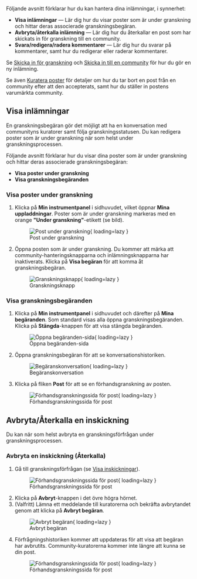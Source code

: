 Följande avsnitt förklarar hur du kan hantera dina inlämningar, i synnerhet:

- **Visa inlämningar** — Lär dig hur du visar poster som är under granskning och hittar deras associerade granskningsbegäran.
- **Avbryta/återkalla inlämning** — Lär dig hur du återkallar en post som har skickats in för granskning till en community.
- **Svara/redigera/radera kommentarer** — Lär dig hur du svarar på kommentarer, samt hur du redigerar eller raderar kommentarer.

Se [Skicka in för granskning](./submit_for_review.md) och [Skicka in till en community](./submit_to_community.md) för hur du gör en ny inlämning.

Se även [Kuratera poster](../communities/curate_records.md) för detaljer om hur du tar bort en post från en community efter att den accepterats, samt hur du ställer in postens varumärkta community.

## Visa inlämningar

En granskningsbegäran gör det möjligt att ha en konversation med communityns kuratorer samt följa granskningsstatusen. Du kan redigera poster som är under granskning när som helst under granskningsprocessen.

Följande avsnitt förklarar hur du visar dina poster som är under granskning och hittar deras associerade granskningsbegäran:

- **Visa poster under granskning**
- **Visa granskningsbegäranden**

### Visa poster under granskning

1. Klicka på **Min instrumentpanel** i sidhuvudet, vilket öppnar **Mina uppladdningar**. Poster som är under granskning markeras med en orange **"Under granskning"**-etikett (se bild).
        <figure markdown="span">
        ![Post under granskning](assets/images/share_inreview_records.jpg){ loading=lazy }
        <figcaption>Post under granskning</figcaption>
        </figure>

2. Öppna posten som är under granskning. Du kommer att märka att community-hanteringsknapparna och inlämningsknapparna har inaktiverats. Klicka på **Visa begäran** för att komma åt granskningsbegäran.
        <figure markdown="span">
        ![Granskningsknapp](assets/images/share_review_button.jpg){ loading=lazy }
        <figcaption>Granskningsknapp</figcaption>
        </figure>

### Visa granskningsbegäranden

1. Klicka på **Min instrumentpanel** i sidhuvudet och därefter på **Mina begäranden**. Som standard visas alla öppna granskningsbegäranden. Klicka på **Stängda**-knappen för att visa stängda begäranden.
        <figure markdown="span">
        ![Öppna begäranden-sida](assets/images/share_open_requests_page.jpg){ loading=lazy }
        <figcaption>Öppna begäranden-sida</figcaption>
        </figure>
2. Öppna granskningsbegäran för att se konversationshistoriken.
        <figure markdown="span">
        ![Begäranskonversation](assets/images/share_request_conversation.jpg){ loading=lazy }
        <figcaption>Begäranskonversation</figcaption>
        </figure>
3. Klicka på fliken **Post** för att se en förhandsgranskning av posten.
        <figure markdown="span">
        ![Förhandsgranskningssida för post](assets/images/share_preview_page.jpg){ loading=lazy }
        <figcaption>Förhandsgranskningssida för post</figcaption>
        </figure>

## Avbryta/Återkalla en inskickning

Du kan när som helst avbryta en granskningsförfrågan under granskningsprocessen.

### Avbryta en inskickning (Återkalla)

1. Gå till granskningsförfrågan (se [Visa inskickningar](#visa-inlamningar)).
        <figure markdown="span">
        ![Förhandsgranskningssida för post](assets/images/share_preview_page.jpg){ loading=lazy }
        <figcaption>Förhandsgranskningssida för post</figcaption>
        </figure>
2. Klicka på **Avbryt**-knappen i det övre högra hörnet.
3. (Valfritt) Lämna ett meddelande till kuratorerna och bekräfta avbrytandet genom att klicka på **Avbryt begäran**.
        <figure markdown="span">
        ![Avbryt begäran](assets/images/share_cancel_request_menu.jpg){ loading=lazy }
        <figcaption>Avbryt begäran</figcaption>
        </figure>
4. Förfrågningshistoriken kommer att uppdateras för att visa att begäran har avbrutits. Community-kuratorerna kommer inte längre att kunna se din post.
        <figure markdown="span">
        ![Förhandsgranskningssida för post](assets/images/share_chat_canelled_request.jpg){ loading=lazy }
        <figcaption>Förhandsgranskningssida för post</figcaption>
        </figure>
